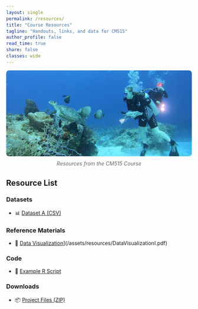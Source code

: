```yaml
---
layout: single
permalink: /resources/
title: "Course Resources"
tagline: "Handouts, links, and data for CM515"
author_profile: false
read_time: true
share: false
classes: wide
---
```


<div style="text-align: center; margin-bottom: 2rem;">
  <img src="/assets/images/0619CED0-FE46-4E25-A039-A703433FC1B5_1_105_c.jpeg" alt="Resources from CM515" style="max-width: 100%; height: auto; border-radius: 8px;">
  <p style="margin-top: 0.5rem; font-style: italic; color: #666;">Resources from the CM515 Course</p>
</div>

## Resource List

### Datasets
- 📊 [Dataset A (CSV)](/resources/files/dataset_a.csv)

### Reference Materials
- 📄 [Data Visualization](PDF)](/assets/resources/DataVisualizationI.pdf)

### Code
- 🧪 [Example R Script](/resources/files/example_code.R)

### Downloads
- 📦 [Project Files (ZIP)](/resources/files/project_files.zip)


